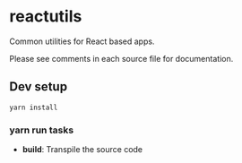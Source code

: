 # reactutils

Common utilities for React based apps.

Please see comments in each source file for documentation.

## Dev setup

`yarn install`

### yarn run tasks

- **build**: Transpile the source code
